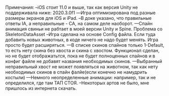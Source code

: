 Примечания: 
–iOS стоит 11.0 и выше, так как версия Unity не поддерживала ниже: 2020.3.0f1
—Игра оптимизирована под разные размеры экранов для iOS и iPad.
–В доке указано, что правильные ответы IA, а неправильные - CA, на самом деле наоборот. 
—Спайн анимация свиньи не рабтает в моей версии Unity и Spine. Проблема со SkeletonDataAsset
–Игра сделана на основе Config файла. Если туда добавить новых животных, в коде ничего не надо будет менять. Игра просто будет расширяться.
—В списке скинов спайнов только 1-Default, то есть нету скина без хвоста и скина с хвостом. Функционал сделан, но не будет отображатьтся, пока не будет полноценных спайнов и в конфиг файле не добавят названия необходимых скинов. 
—Выбранный неправильный хвост не может появляться на животном, так как нету необходимых скинов в спайн фалйе(если конечно не намудрить костыли)
—Немного неопределенные анимации: например, так и не определился, где там ТАП СТОЯ. 
–Некоторых артов не было, мне пришлось из интернета скачать. 

